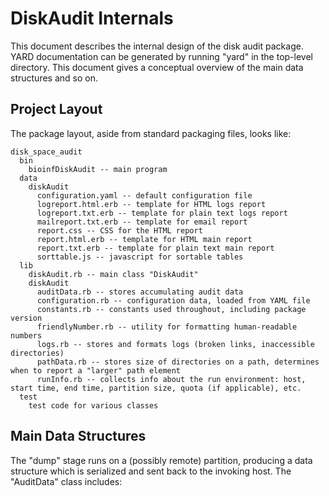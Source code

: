 # DiskAudit Internals

This document describes the internal design of the disk audit package.  YARD documentation can be generated by running "yard" in the top-level directory.  This document gives a conceptual overview of the main data structures and so on.

## Project Layout

The package layout, aside from standard packaging files, looks like:

```
disk_space_audit
  bin
    bioinfDiskAudit -- main program
  data
    diskAudit
      configuration.yaml -- default configuration file
      logreport.html.erb -- template for HTML logs report
      logreport.txt.erb -- template for plain text logs report
      mailreport.txt.erb -- template for email report
      report.css -- CSS for the HTML report
      report.html.erb -- template for HTML main report
      report.txt.erb -- template for plain text main report
      sorttable.js -- javascript for sortable tables
  lib
    diskAudit.rb -- main class "DiskAudit"
    diskAudit
      auditData.rb -- stores accumulating audit data
      configuration.rb -- configuration data, loaded from YAML file
      constants.rb -- constants used throughout, including package version
      friendlyNumber.rb -- utility for formatting human-readable numbers
      logs.rb -- stores and formats logs (broken links, inaccessible directories)
      pathData.rb -- stores size of directories on a path, determines when to report a "larger" path element
      runInfo.rb -- collects info about the run environment: host, start time, end time, partition size, quota (if applicable), etc.
  test
    test code for various classes
```

## Main Data Structures

The "dump" stage runs on a (possibly remote) partition, producing a data structure which is serialized and sent back to the invoking host.  The "AuditData" class includes:
